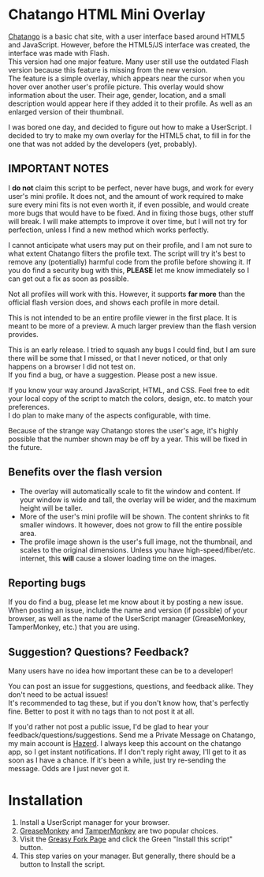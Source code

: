 # Chatango HTML Mini Overlay #

[Chatango](http://chatango.com) is a basic chat site, with a user interface
based around HTML5 and JavaScript. However, before the HTML5/JS interface
was created, the interface was made with Flash.  
This version had one major feature. Many user still use the outdated Flash
version because this feature is missing from the new version.  
The feature is a simple overlay, which appears near the cursor when
you hover over another user's profile picture. This overlay would show
information about the user. Their age, gender, location, and a small description
would appear here if they added it to their profile. As well as an enlarged
version of their thumbnail.

I was bored one day, and decided to figure out how to make a UserScript.
I decided to try to make my own overlay for the HTML5 chat, to fill in for
the one that was not added by the developers (yet, probably).

## IMPORTANT NOTES ##
I __do not__ claim this script to be perfect, never have bugs, and work for
every user's mini profile. It does not, and the amount of work required to
make sure every mini fits is not even worth it, if even possible, and would
create more bugs that would have to be fixed. And in fixing those bugs, other
stuff will break. I will make attempts to improve it over time, but I will not
try for perfection, unless I find a new method which works perfectly.

I cannot anticipate what users may put on their profile, and I am not sure
to what extent Chatango filters the profile text. The script will try it's best
to remove any (potentially) harmful code from the profile before showing it.
If you do find a security bug with this, __PLEASE__ let me know immediately
so I can get out a fix as soon as possible.

Not all profiles will work with this. However, it supports __far more__ than
the official flash version does, and shows each profile in more detail.

This is not intended to be an entire profile viewer in the first place. It is
meant to be more of a preview. A much larger preview than the flash version
provides.

This is an early release. I tried to squash any bugs I could find, but I am
sure there will be some that I missed, or that I never noticed, or that only
happens on a browser I did not test on.  
If you find a bug, or have a suggestion. Please post a new issue.  

If you know your way around JavaScript, HTML, and CSS. Feel free to edit your
local copy of the script to match the colors, design, etc. to match your
preferences.  
I do plan to make many of the aspects configurable, with time.

Because of the strange way Chatango stores the user's age, it's highly possible
that the number shown may be off by a year. This will be fixed in the future.

## Benefits over the flash version ##
- The overlay will automatically scale to fit the window and content. If your
window is wide and tall, the overlay will be wider, and the maximum height will
be taller.
- More of the user's mini profile will be shown. The content shrinks to fit
smaller windows. It however, does not grow to fill the entire possible area.
- The profile image shown is the user's full image, not the thumbnail, and
scales to the original dimensions. Unless you have high-speed/fiber/etc.
internet, this __will__ cause a slower loading time on the images.

## Reporting bugs ##
If you do find a bug, please let me know about it by posting a new issue.  
When posting an issue, include the name and version (if possible) of your
browser, as well as the name of the UserScript manager (GreaseMonkey,
TamperMonkey, etc.) that you are using.

## Suggestion? Questions? Feedback? ##
Many users have no idea how important these can be to a developer!

You can post an issue for suggestions, questions, and feedback alike. They
don't need to be actual issues!  
It's recommended to tag these, but if you don't know how, that's perfectly
fine. Better to post it with no tags than to not post it at all.

If you'd rather not post a public issue, I'd be glad to hear your
feedback/questions/suggestions. Send me a Private Message on Chatango, my
main account is [Hazerd](http://hazerd.chatango.com). I always keep this
account on the chatango app, so I get instant notifications. If I don't reply
right away, I'll get to it as soon as I have a chance. If it's been a while,
just try re-sending the message. Odds are I just never got it.

# Installation #

1. Install a UserScript manager for your browser.
2. [GreaseMonkey](http://www.greasespot.net/) and
[TamperMonkey](http://tampermonkey.net/) are two popular choices.
3. Visit the [Greasy Fork Page](https://greasyfork.org/en/scripts/13044-chatango-html-mini-overlay)
and click the Green "Install this script" button.
4. This step varies on your manager. But generally, there should be a
button to Install the script.
